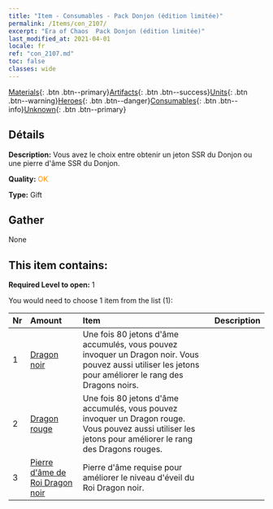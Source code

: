 ```yaml
---
title: "Item - Consumables - Pack Donjon (édition limitée)"
permalink: /Items/con_2107/
excerpt: "Era of Chaos  Pack Donjon (édition limitée)"
last_modified_at: 2021-04-01
locale: fr
ref: "con_2107.md"
toc: false
classes: wide
---
```

 [Materials](/fr/Items/){: .btn .btn--primary}[Artifacts](/fr/Items/Artifacts/){: .btn .btn--success}[Units](/fr/Items/Units/){: .btn .btn--warning}[Heroes](/fr/Items/Heroes/){: .btn .btn--danger}[Consumables](/fr/Items/Consumables/){: .btn .btn--info}[Unknown](/fr/Items/Unknown/){: .btn .btn--primary}

## Détails
 **Description:** Vous avez le choix entre obtenir un jeton SSR du Donjon ou une pierre d'âme SSR du Donjon.

 **Quality:** <span style="color: #FF8C00">OK</span>

 **Type:** Gift

## Gather

  None

## This item contains:

 **Required Level to open:** 1

 You would need to choose 1 item from the list (1):

  | Nr | Amount |     Item    | Description |
  |:---|:-------|:------------|:-----------:|
  | 1 | [Dragon noir](/fr/Items/unt_250/) | Une fois 80 jetons d'âme accumulés, vous pouvez invoquer un Dragon noir. Vous pouvez aussi utiliser les jetons pour améliorer le rang des Dragons noirs. | 
  | 2 | [Dragon rouge](/fr/Items/unt_251/) | Une fois 80 jetons d'âme accumulés, vous pouvez invoquer un Dragon rouge. Vous pouvez aussi utiliser les jetons pour améliorer le rang des Dragons rouges. | 
  | 3 | [Pierre d'âme de Roi Dragon noir](/fr/Items/unt_334/) | Pierre d'âme requise pour améliorer le niveau d'éveil du Roi Dragon noir. | 
